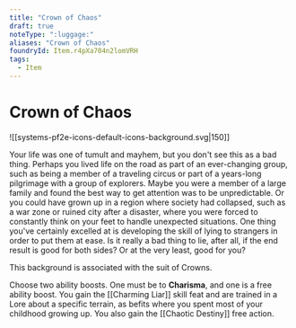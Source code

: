 ```yaml
---
title: "Crown of Chaos"
draft: true
noteType: ":luggage:"
aliases: "Crown of Chaos"
foundryId: Item.r4pXa704n2lomVRH
tags:
  - Item
---
```


# Crown of Chaos
![[systems-pf2e-icons-default-icons-background.svg|150]]

Your life was one of tumult and mayhem, but you don't see this as a bad thing. Perhaps you lived life on the road as part of an ever-changing group, such as being a member of a traveling circus or part of a years-long pilgrimage with a group of explorers. Maybe you were a member of a large family and found the best way to get attention was to be unpredictable. Or you could have grown up in a region where society had collapsed, such as a war zone or ruined city after a disaster, where you were forced to constantly think on your feet to handle unexpected situations. One thing you've certainly excelled at is developing the skill of lying to strangers in order to put them at ease. Is it really a bad thing to lie, after all, if the end result is good for both sides? Or at the very least, good for you?

This background is associated with the suit of Crowns.

Choose two ability boosts. One must be to **Charisma**, and one is a free ability boost. You gain the [[Charming Liar]] skill feat and are trained in a Lore about a specific terrain, as befits where you spent most of your childhood growing up. You also gain the [[Chaotic Destiny]] free action.

